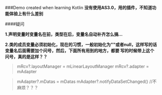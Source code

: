###Demo created when learning Kotlin
**没有使用AS3.0，用的插件，不知道功能体验上有什么差别**

####疑问

**1.声明变量时变量名在前，类型在后，变量名自动补齐怎么搞...**

**2.类的成员变量必须初始化，现在的习惯，一般初始化为""或者null，这样写的话变量名后面需要加个问号，然后，下面所有用到的地方，都要
写的时候带上这个问号，真的是这样？？**
> mRcv?.layoutManager = mLinearLayoutManager
> mRcv?.adapter = mAdapter


>mAdapter?.mDatas = mDatas
>mAdapter?.notifyDataSetChanged()
//不麻烦？？？